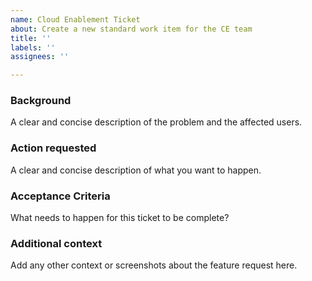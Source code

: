 ```yaml
---
name: Cloud Enablement Ticket
about: Create a new standard work item for the CE team
title: ''
labels: ''
assignees: ''

---
```


### Background
A clear and concise description of the problem and the affected users.

### Action requested
A clear and concise description of what you want to happen.

### Acceptance Criteria
What needs to happen for this ticket to be complete?

### Additional context
Add any other context or screenshots about the feature request here.
